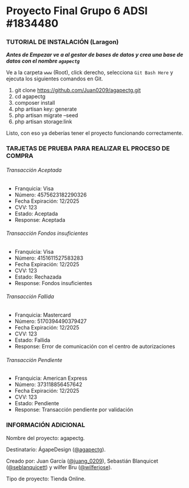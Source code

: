 # Proyecto Final Grupo 6 ADSI #1834480

### TUTORIAL DE INSTALACIÓN (Laragon)

***Antes de Empezar ve a al gestor de bases de datos y crea una base de datos con el nombre `agapectg`***

Ve a la carpeta `www` (Root), click derecho, selecciona `Git Bash Here` y ejecuta los siguientes comandos en Git.
1. git clone https://github.com/Juan0209/agapectg.git
2. cd agapectg
3. composer install
4. php artisan key: generate
5. php artisan migrate –seed
6. php artisan storage:link

Listo, con eso ya deberías tener el proyecto funcionando correctamente.


### TARJETAS DE PRUEBA PARA REALIZAR EL PROCESO DE COMPRA

###### Transacción Aceptada
- Franquicia: Visa
- Número: 4575623182290326
- Fecha Expiración: 12/2025
- CVV: 123
- Estado: Aceptada
- Response: Aceptada


###### Transacción Fondos insuficientes
- Franquicia: Visa
- Número: 4151611527583283
- Fecha Expiración: 12/2025
- CVV: 123
- Estado: Rechazada
- Response: Fondos insuficientes


###### Transacción Fallida
- Franquicia: Mastercard
- Número: 5170394490379427
- Fecha Expiración: 12/2025
- CVV: 123
- Estado: Fallida
- Response: Error de comunicación con el centro de autorizaciones


###### Transacción Pendiente
- Franquicia: American Express
- Número: 373118856457642
- Fecha Expiración: 12/2025
- CVV: 123
- Estado: Pendiente
- Response: Transacción pendiente por validación



### INFORMACIÓN ADICIONAL

Nombre del proyecto: agapectg.

Destinatario: ÁgapeDesign ([@agapectg](https://www.instagram.com/agapectg/)).

Creado por: Juan García ([@juang_0209](https://www.instagram.com/juang_0209/)), Sebastián Blanquicet ([@seblanquicett](https://www.instagram.com/sebastianblanquicett/)) y wilfer Bru ([@wilferjose](https://www.instagram.com/wilferjose/)).

Tipo de proyecto: Tienda Online.

